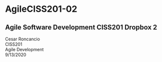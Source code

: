 # AgileCISS201-02
Agile Software Development CISS201 Dropbox 2
-----------------------------------------------------------------------------

Cesar Roncancio <br>
CISS201 <br>
Agile Development <br>
9/13/2020 
